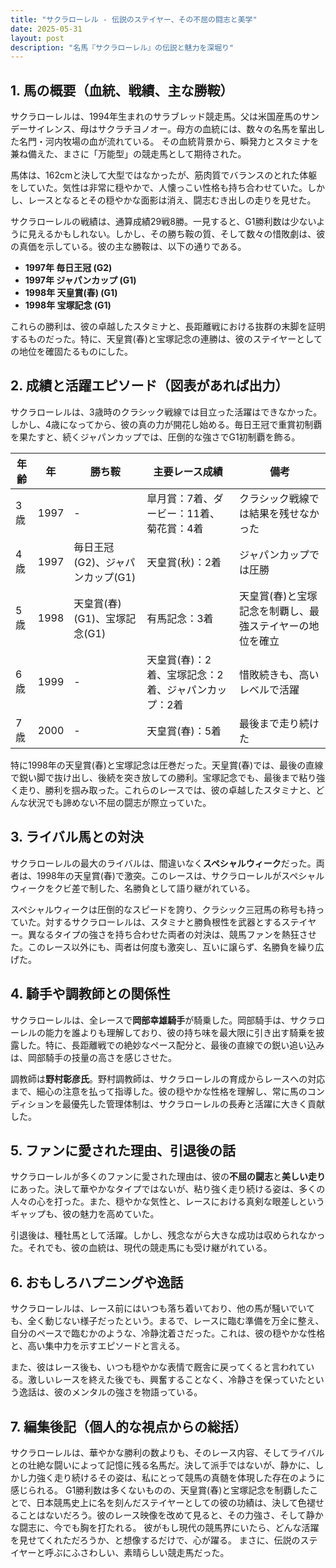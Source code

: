 ```yaml
---
title: "サクラローレル - 伝説のステイヤー、その不屈の闘志と美学"
date: 2025-05-31
layout: post
description: "名馬『サクラローレル』の伝説と魅力を深堀り"
---
```


## 1. 馬の概要（血統、戦績、主な勝鞍）

サクラローレルは、1994年生まれのサラブレッド競走馬。父は米国産馬のサンデーサイレンス、母はサクラチヨノオー。母方の血統には、数々の名馬を輩出した名門・河内牧場の血が流れている。  その血統背景から、瞬発力とスタミナを兼ね備えた、まさに「万能型」の競走馬として期待された。

馬体は、162cmと決して大型ではなかったが、筋肉質でバランスのとれた体躯をしていた。気性は非常に穏やかで、人懐っこい性格も持ち合わせていた。しかし、レースとなるとその穏やかな面影は消え、闘志むき出しの走りを見せた。

サクラローレルの戦績は、通算成績29戦8勝。一見すると、G1勝利数は少ないように見えるかもしれない。しかし、その勝ち鞍の質、そして数々の惜敗劇は、彼の真価を示している。彼の主な勝鞍は、以下の通りである。

* **1997年  毎日王冠 (G2)**
* **1997年  ジャパンカップ (G1)**
* **1998年  天皇賞(春) (G1)**
* **1998年  宝塚記念 (G1)**


これらの勝利は、彼の卓越したスタミナと、長距離戦における抜群の末脚を証明するものだった。特に、天皇賞(春)と宝塚記念の連勝は、彼のステイヤーとしての地位を確固たるものにした。


## 2. 成績と活躍エピソード（図表があれば出力）

サクラローレルは、3歳時のクラシック戦線では目立った活躍はできなかった。しかし、4歳になってから、彼の真の力が開花し始める。毎日王冠で重賞初制覇を果たすと、続くジャパンカップでは、圧倒的な強さでG1初制覇を飾る。

| 年齢 | 年 | 勝ち鞍 | 主要レース成績 | 備考 |
|---|---|---|---|---|
| 3歳 | 1997 |  - | 皐月賞：7着、ダービー：11着、菊花賞：4着 | クラシック戦線では結果を残せなかった |
| 4歳 | 1997 | 毎日王冠(G2)、ジャパンカップ(G1) | 天皇賞(秋)：2着 | ジャパンカップでは圧勝 |
| 5歳 | 1998 | 天皇賞(春)(G1)、宝塚記念(G1) | 有馬記念：3着 | 天皇賞(春)と宝塚記念を制覇し、最強ステイヤーの地位を確立 |
| 6歳 | 1999 | - | 天皇賞(春)：2着、宝塚記念：2着、ジャパンカップ：2着 | 惜敗続きも、高いレベルで活躍 |
| 7歳 | 2000 | - | 天皇賞(春)：5着 | 最後まで走り続けた |


特に1998年の天皇賞(春)と宝塚記念は圧巻だった。天皇賞(春)では、最後の直線で鋭い脚で抜け出し、後続を突き放しての勝利。宝塚記念でも、最後まで粘り強く走り、勝利を掴み取った。これらのレースでは、彼の卓越したスタミナと、どんな状況でも諦めない不屈の闘志が際立っていた。


## 3. ライバル馬との対決

サクラローレルの最大のライバルは、間違いなく**スペシャルウィーク**だった。両者は、1998年の天皇賞(春)で激突。このレースは、サクラローレルがスペシャルウィークをクビ差で制した、名勝負として語り継がれている。

スペシャルウィークは圧倒的なスピードを誇り、クラシック三冠馬の称号も持っていた。対するサクラローレルは、スタミナと勝負根性を武器とするステイヤー。異なるタイプの強さを持ち合わせた両者の対決は、競馬ファンを熱狂させた。このレース以外にも、両者は何度も激突し、互いに譲らず、名勝負を繰り広げた。


## 4. 騎手や調教師との関係性

サクラローレルは、全レースで**岡部幸雄騎手**が騎乗した。岡部騎手は、サクラローレルの能力を誰よりも理解しており、彼の持ち味を最大限に引き出す騎乗を披露した。特に、長距離戦での絶妙なペース配分と、最後の直線での鋭い追い込みは、岡部騎手の技量の高さを感じさせた。


調教師は**野村彰彦氏**。野村調教師は、サクラローレルの育成からレースへの対応まで、細心の注意を払って指導した。彼の穏やかな性格を理解し、常に馬のコンディションを最優先した管理体制は、サクラローレルの長寿と活躍に大きく貢献した。


## 5. ファンに愛された理由、引退後の話

サクラローレルが多くのファンに愛された理由は、彼の**不屈の闘志**と**美しい走り**にあった。決して華やかなタイプではないが、粘り強く走り続ける姿は、多くの人々の心を打った。また、穏やかな気性と、レースにおける真剣な眼差しというギャップも、彼の魅力を高めていた。

引退後は、種牡馬として活躍。しかし、残念ながら大きな成功は収められなかった。それでも、彼の血統は、現代の競走馬にも受け継がれている。


## 6. おもしろハプニングや逸話

サクラローレルは、レース前にはいつも落ち着いており、他の馬が騒いでいても、全く動じない様子だったという。まるで、レースに臨む準備を万全に整え、自分のペースで臨むかのような、冷静沈着さだった。これは、彼の穏やかな性格と、高い集中力を示すエピソードと言える。

また、彼はレース後も、いつも穏やかな表情で厩舎に戻ってくると言われている。激しいレースを終えた後でも、興奮することなく、冷静さを保っていたという逸話は、彼のメンタルの強さを物語っている。



## 7. 編集後記（個人的な視点からの総括）

サクラローレルは、華やかな勝利の数よりも、そのレース内容、そしてライバルとの壮絶な闘いによって記憶に残る名馬だ。決して派手ではないが、静かに、しかし力強く走り続けるその姿は、私にとって競馬の真髄を体現した存在のように感じられる。  G1勝利数は多くないものの、天皇賞(春)と宝塚記念を制覇したことで、日本競馬史上に名を刻んだステイヤーとしての彼の功績は、決して色褪せることはないだろう。彼のレース映像を改めて見ると、その力強さ、そして静かな闘志に、今でも胸を打たれる。  彼がもし現代の競馬界にいたら、どんな活躍を見せてくれただろうか、と想像するだけで、心が躍る。  まさに、伝説のステイヤーと呼ぶにふさわしい、素晴らしい競走馬だった。
